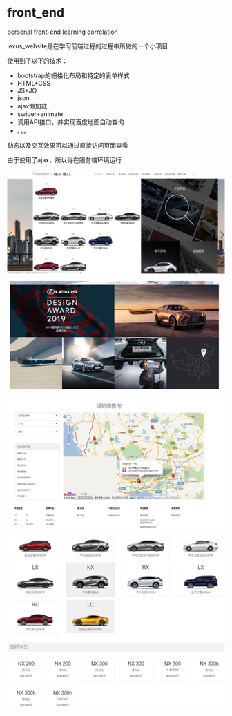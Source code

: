# front_end
personal front-end learning correlation

lexus_website是在学习前端过程的过程中所做的一个小项目

使用到了以下的技术：

- bootstrap的栅格化布局和特定的表单样式
- HTML+CSS
- JS+JQ
- json
- ajax懒加载
- swiper+animate
- 调用API接口，并实现百度地图自动查询
- 。。。

动态以及交互效果可以通过直接访问页面查看

由于使用了ajax，所以得在服务端环境运行

![img](https://github.com/Carr1996/font_end/blob/master/imgs/lexus%20(1).png)

![img](https://github.com/Carr1996/font_end/blob/master/imgs/lexus%20(2).png)

![img](https://github.com/Carr1996/font_end/blob/master/imgs/lexus%20(3).png)

![img](https://github.com/Carr1996/font_end/blob/master/imgs/lexus%20(4).png)
